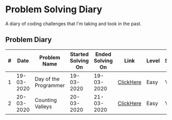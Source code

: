 # Problem Solving Diary 
A diary of coding challenges that I'm taking and took in the past. 

## Problem Diary

|#| Date | Problem Name  | Started Solving On| Ended Solving On | Link | Level | Succeed?
|--|--|--|--|--|--|--|--|
| 1 |19-03-2020  | Day of the Programmer  |19-03-2020|19-03-2020| [ClickHere](https://www.hackerrank.com/challenges/day-of-the-programmer/problem) | Easy | Yes
| 2 |20-03-2020  | Counting Valleys  |20-03-2020|21-03-2020| [ClickHere](https://www.hackerrank.com/challenges/counting-valleys/problem)  | Easy | Yes
